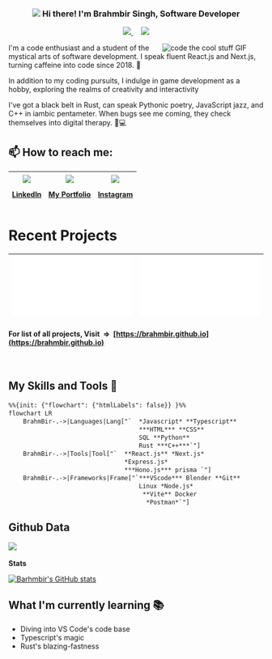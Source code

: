 <!-- Heading -->
<h3 align="center"><img src = "https://raw.githubusercontent.com/MartinHeinz/MartinHeinz/master/wave.gif" width = 30px> Hi there! I'm Brahmbir Singh, Software Developer</h3>

<!-- Profile Views -->

<p align="center">
 <a href="https://brahmbir.vercel.app">
 <img src="https://img.shields.io/badge/PORTFOLIO-E34F26?style=for-the-badge&color=red" />
  </a> &nbsp; &nbsp; <a href="https://linkedin.com/in/brahm-bir-singh-6a9115245">  
  <img src ="https://img.shields.io/badge/LinkedIn-0077B5?style=for-the-badge&logo=linkedin&logoColor=white" /></a>
</p>

 <!--  About section -->

<img align="right" width="200" height="auto" alt="code the cool stuff GIF" src="https://media.giphy.com/media/RK5KD6UcUpAt92zZvt/giphy.gif" />

I'm a code enthusiast and a student of the mystical arts of software development. I speak fluent React.js and Next.js, turning caffeine into code since 2018. 🚀

In addition to my coding pursuits, I indulge in game development as a hobby, exploring the realms of creativity and interactivity

I've got a black belt in Rust, can speak Pythonic poetry, JavaScript jazz, and C++ in iambic pentameter. When bugs see me coming, they check themselves into digital therapy. 🐞💻

<!-- --- -->

<!-- - **For my website**

  > Visit [https://brahmbir.vercel.app](https://brahmbir.vercel.app)

- **For list of all projects**
  > Visit [https://brahmbir.github.io](https://brahmbir.github.io)

--- -->

## 📫 How to reach me:

| <a href="https://linkedin.com/in/brahm-bir-singh-6a9115245"><img width="30" align="center" src="https://skillicons.dev/icons?i=linkedin&theme=dark" /><p>LinkedIn</p></a> | <a href="https://brahmbir.vercel.app"><img width="30" align="center" src="https://skillicons.dev/icons?i=nextjs&theme=dark" /><p>My Portfolio</p></a> | <a href="https://instagram.com/brahmbirs?utm_source=qr&igshid=MzNlNGNkZWQ4Mg%3D%3D"><img width="30" align="center" src="https://skillicons.dev/icons?i=instagram&theme=dark" /><p>Instagram</p></a> |
| ------------------------------------------------------------------------------------------------------------------------------------------------------------------------- | ----------------------------------------------------------------------------------------------------------------------------------------------------- | --------------------------------------------------------------------------------------------------------------------------------------------------------------------------------------------------- |

# Recent Projects

| <a href="https://brahmbir.dev/"><img alt="cool stuff here" style="width: 100%;height:100% " src="./asset/projectCard1.svg" /></a> | <a href="https://brahmbir.github.io/GEDIT-graph-editor-/"><img  alt="cool stuff here" style="width: 100%;" src="./asset/projectCard2.svg" /></a> |
| --------------------------------------------------------------------------------------------------------------------------------- | ------------------------------------------------------------------------------------------------------------------------------------------------ |

#### For list of all projects, Visit &nbsp;=>&nbsp; [https://brahmbir.github.io](https://brahmbir.github.io)

<br/>

<!--  Skill section -->

## My Skills and Tools 📜

```mermaid
%%{init: {"flowchart": {"htmlLabels": false}} }%%
flowchart LR
    BrahmBir-.->|Languages|Lang["`  *Javascript* **Typescript**
                                    ***HTML*** **CSS**
                                    SQL **Python**
                                    Rust ***C++***`"]
    BrahmBir-.->|Tools|Tool["`  **React.js** *Next.js*
                                *Express.js*
                                ***Hono.js*** prisma `"]
    BrahmBir-.->|Frameworks|Frame["`***VScode*** Blender **Git**
                                    Linux *Node.js*
                                     **Vite** Docker
                                      *Postman*`"]
```

<!--START_SECTION:waka-->
<!--END_SECTION:waka-->

## Github Data

![](http://github-profile-summary-cards.vercel.app/api/cards/profile-details?username=brahmbir&theme=discord_old_blurple)
<br/>

**Stats**

[![Barhmbir's GitHub stats](https://github-readme-stats.vercel.app/api?username=brahmbir)](https://github.com/brahmbir)

## What I'm currently learning 📚

- Diving into VS Code's code base
- Typescript's magic
- Rust's blazing-fastness
<!--
-->
